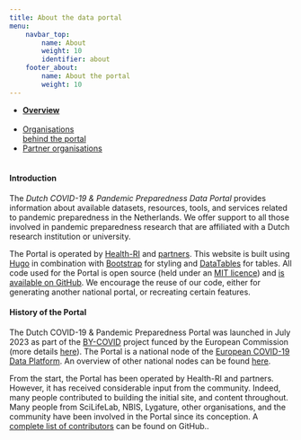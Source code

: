```yaml
---
title: About the data portal
menu:
    navbar_top:
        name: About
        weight: 10
        identifier: about
    footer_about:
        name: About the portal
        weight: 10
---
```


<div class="mb-4">
  <ul class="nav nav-tabs nav-justified">
    <li class="nav-item active">
      <a class="nav-link active" href="#"><b>Overview<br><br></b></a>
    </li>
    <li class="nav-item">
      <a class="nav-link" href="organisations_and_programs">Organisations<br>behind the portal</a>
    </li>
    <li class="nav-item">
      <a class="nav-link" href="partner_organisations">Partner organisations<br><br></a>
    </li>
  </ul>
</div>

#### Introduction

The *Dutch COVID-19 & Pandemic Preparedness Data Portal* provides information about available datasets, resources, tools, and services related to pandemic preparedness in the Netherlands. We offer support to all those involved in pandemic preparedness research that are affiliated with a Dutch research institution or university.

The Portal is operated by [Health-RI](https://www.health-ri.nl/) and [partners](organisations_and_programs). This website is built using [Hugo](https://gohugo.io/) in combination with [Bootstrap](https://getbootstrap.com/) for styling and [DataTables](https://datatables.net/) for tables. All code used for the Portal is open source (held under an [MIT licence](https://choosealicense.com/licenses/mit/)) and [is available on GitHub](https://github.com/rnavest/covid-nl-portal). We encourage the reuse of our code, either for generating another national portal, or recreating certain features.

#### History of the Portal

The Dutch COVID-19 & Pandemic Preparedness Portal was launched in July 2023 as part of the [BY-COVID](https://by-covid.org/) project funced by the European Commission (more details [here](https://www.embl.org/news/science/embl-ebi-launches-covid-19-data-portal/)). The Portal is a national node of the [European COVID-19 Data Platform](https://covid19dataportal.eu/). An overview of other national nodes can be found [here](/partners/).

From the start, the Portal has been operated by Health-RI and partners. However, it has received considerable input from the community. Indeed, many people contributed to building the initial site, and content throughout. Many people from SciLifeLab, NBIS, Lygature, other organisations, and the community have been involved in the Portal since its conception. A [complete list of contributors](https://github.com/rnavest/covid-nl-portal/graphs/contributors) can be found on GitHub..
